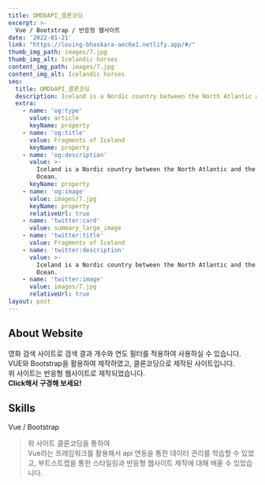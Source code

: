 ```yaml
---
title: OMDbAPI_클론코딩
excerpt: >-
  Vue / Bootstrap / 반응형 웹사이트    
date: '2022-01-21'
link: "https://loving-bhaskara-aec6e1.netlify.app/#/"
thumb_img_path: images/7.jpg
thumb_img_alt: Icelandic horses
content_img_path: images/7.jpg
content_img_alt: Icelandic horses
seo:
  title: OMDbAPI_클론코딩
  description: Iceland is a Nordic country between the North Atlantic and the Arctic Ocean.
  extra:
    - name: 'og:type'
      value: article
      keyName: property
    - name: 'og:title'
      value: Fragments of Iceland
      keyName: property
    - name: 'og:description'
      value: >-
        Iceland is a Nordic country between the North Atlantic and the Arctic
        Ocean.
      keyName: property
    - name: 'og:image'
      value: images/7.jpg
      keyName: property
      relativeUrl: true
    - name: 'twitter:card'
      value: summary_large_image
    - name: 'twitter:title'
      value: Fragments of Iceland
    - name: 'twitter:description'
      value: >-
        Iceland is a Nordic country between the North Atlantic and the Arctic
        Ocean.
    - name: 'twitter:image'
      value: images/7.jpg
      relativeUrl: true
layout: post
---
```


## About Website

영화 검색 사이트로 검색 결과 개수와 연도 필터를 적용하여 사용하실 수 있습니다.<br/>
VUE와 Bootstrap을 활용하여 제작하였고, 클론코딩으로 제작된 사이트입니다.<br/> 
위 사이트는 반응형 웹사이트로 제작되었습니다.<br/> **Click해서 구경해 보세요!**

## Skills

Vue / Bootstrap

>위 사이트 클론코딩을 통하여<br/> Vue라는 프레임워크를 활용해서 api 연동을 통한 데이터 관리를
학습할 수 있었고, 부트스트랩을 통한 스타일링과 반응형 웹사이트 제작에 대해 배울 수 있었습니다.


